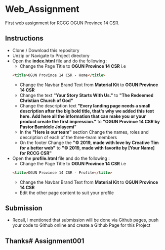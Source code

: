 # Web_Assignment

First web assignment for RCCG OGUN Province 14 CSR.

## Instructions
- Clone / Download this repository
- Unzip or Navigate to Project directory
- Open the **index.html** file and do the following :
  - Change the Page Title to **OGUN Province 14 CSR** i.e
  ```html
  <title>OGUN Province 14 CSR - Home</title>
  ```
  - Change the Navbar Brand Text from **Material Kit** to **OGUN Province 14 CSR**
  - Change the text **"Your Story Starts With Us."** to **"The Redeemed Christian Church of God"**
  - Change the description text **"Every landing page needs a small description after the big bold title, that's why we added this text here. Add here all the information that can make you or your product create the first impression."** to **"OGUN Province 14 CSR by Pastor Bamidele Jolayemi"**
  - In the **"Here is  our team"** section Change the names, roles and description of each of the three-team members
  - On the footer Change the  **"© 2019, made with love by Creative Tim for a better web"** to **"© 2019, made with favorite by [Your Name] for RCCG CSR"**
- Open the **profile.html** file and do the following : 
  - Change the Page Title to **OGUN Province 14 CSR** i.e
  ```html
  <title>OGUN Province 14 CSR - Profile</title>
  ```
  - Change the Navbar Brand Text from **Material Kit** to **OGUN Province 14 CSR**
  - Edit the other page content to suit your profile

## Submission
- Recall, I mentioned that submission will be done via Github pages, push your code to Github online and create a Github Page for this Project

## Thanks# Assignment001
